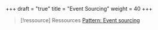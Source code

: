 +++
draft = "true"
title = "Event Sourcing"
weight = 40
+++

> [!ressource] Ressources
> [Pattern: Event sourcing](https://microservices.io/patterns/data/event-sourcing.html)
